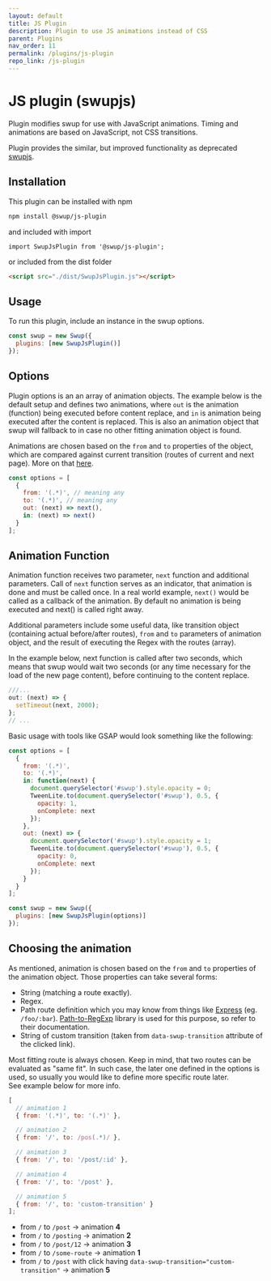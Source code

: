 ```yaml
---
layout: default
title: JS Plugin
description: Plugin to use JS animations instead of CSS
parent: Plugins
nav_order: 11
permalink: /plugins/js-plugin
repo_link: /js-plugin
---
```


# JS plugin (swupjs)

Plugin modifies swup for use with JavaScript animations. Timing and animations are based on JavaScript, not CSS transitions.

Plugin provides the similar, but improved functionality as deprecated [swupjs](https://github.com/swup/swupjs).

## Installation

This plugin can be installed with npm

```bash
npm install @swup/js-plugin
```

and included with import

```shell
import SwupJsPlugin from '@swup/js-plugin';
```

or included from the dist folder

```html
<script src="./dist/SwupJsPlugin.js"></script>
```

## Usage

To run this plugin, include an instance in the swup options.

```javascript
const swup = new Swup({
  plugins: [new SwupJsPlugin()]
});
```

## Options

Plugin options is an an array of animation objects.
The example below is the default setup and defines two animations,
where `out` is the animation (function) being executed before content replace, and `in` is animation being executed after the content is replaced.
This is also an animation object that swup will fallback to in case no other fitting animation object is found.

Animations are chosen based on the `from` and `to` properties of the object, which are compared against current transition (routes of current and next page).
More on that [here](#choosing-the-animation).

```javascript
const options = [
  {
    from: '(.*)', // meaning any
    to: '(.*)', // meaning any
    out: (next) => next(),
    in: (next) => next()
  }
];
```

## Animation Function

Animation function receives two parameter, `next` function and additional parameters.
Call of `next` function serves as an indicator, that animation is done and must be called once.
In a real world example, `next()` would be called as a callback of the animation.
By default no animation is being executed and next() is called right away.

Additional parameters include some useful data, like transition object (containing actual before/after routes), `from` and `to` parameters of animation object, and the result of executing the Regex with the routes (array).

In the example below, next function is called after two seconds,
which means that swup would wait two seconds (or any time necessary for the load of the new page content),
before continuing to the content replace.

```javascript
///...
out: (next) => {
  setTimeout(next, 2000);
};
// ...
```

Basic usage with tools like GSAP would look something like the following:

```javascript
const options = [
  {
    from: '(.*)',
    to: '(.*)',
    in: function(next) {
      document.querySelector('#swup').style.opacity = 0;
      TweenLite.to(document.querySelector('#swup'), 0.5, {
        opacity: 1,
        onComplete: next
      });
    },
    out: (next) => {
      document.querySelector('#swup').style.opacity = 1;
      TweenLite.to(document.querySelector('#swup'), 0.5, {
        opacity: 0,
        onComplete: next
      });
    }
  }
];

const swup = new Swup({
  plugins: [new SwupJsPlugin(options)]
});
```

## Choosing the animation

As mentioned, animation is chosen based on the `from` and `to` properties of the animation object.
Those properties can take several forms:

- String (matching a route exactly).
- Regex.
- Path route definition which you may know from things like [Express](https://expressjs.com/) (eg. `/foo/:bar`). [Path-to-RegExp](https://github.com/pillarjs/path-to-regexp) library is used for this purpose, so refer to their documentation.
- String of custom transition (taken from `data-swup-transition` attribute of the clicked link).

Most fitting route is always chosen.
Keep in mind, that two routes can be evaluated as "same fit".
In such case, the later one defined in the options is used, so usually you would like to define more specific route later.  
See example below for more info.

```javascript
[
  // animation 1
  { from: '(.*)', to: '(.*)' },

  // animation 2
  { from: '/', to: /pos(.*)/ },

  // animation 3
  { from: '/', to: '/post/:id' },

  // animation 4
  { from: '/', to: '/post' },

  // animation 5
  { from: '/', to: 'custom-transition' }
];
```

- from `/` to `/post` → animation **4**
- from `/` to `/posting` → animation **2**
- from `/` to `/post/12` → animation **3**
- from `/` to `/some-route` → animation **1**
- from `/` to `/post` with click having `data-swup-transition="custom-transition"` → animation **5**
